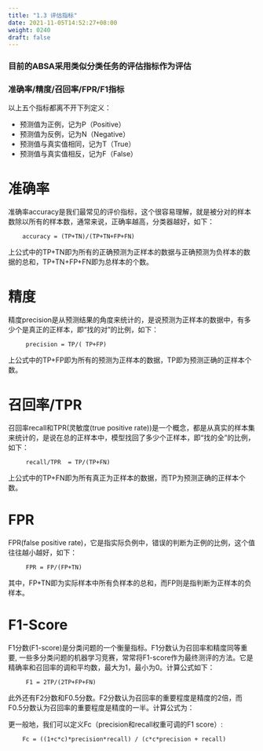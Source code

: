 ```yaml
---
title: "1.3 评估指标"
date: 2021-11-05T14:52:27+08:00
weight: 0240
draft: false
---
```


###  目前的ABSA采用类似分类任务的评估指标作为评估

### 准确率/精度/召回率/FPR/F1指标

以上五个指标都离不开下列定义：

* 预测值为正例，记为P（Positive）
* 预测值为反例，记为N（Negative）
* 预测值与真实值相同，记为T（True）
* 预测值与真实值相反，记为F（False）

# 准确率

准确率accuracy是我们最常见的评价指标，这个很容易理解，就是被分对的样本数除以所有的样本数，通常来说，正确率越高，分类器越好，如下：

        accuracy = (TP+TN)/(TP+TN+FP+FN)

上公式中的TP+TN即为所有的正确预测为正样本的数据与正确预测为负样本的数据的总和，TP+TN+FP+FN即为总样本的个数。

# 精度

精度precision是从预测结果的角度来统计的，是说预测为正样本的数据中，有多少个是真正的正样本，即“找的对”的比例，如下：

         precision = TP/( TP+FP)

上公式中的TP+FP即为所有的预测为正样本的数据，TP即为预测正确的正样本个数。

# 召回率/TPR

召回率recall和TPR(灵敏度(true positive rate))是一个概念，都是从真实的样本集来统计的，是说在总的正样本中，模型找回了多少个正样本，即“找的全”的比例，如下：

         recall/TPR  = TP/(TP+FN)

上公式中的TP+FN即为所有真正为正样本的数据，而TP为预测正确的正样本个数。

# FPR

FPR(false positive rate)，它是指实际负例中，错误的判断为正例的比例，这个值往往越小越好，如下：

         FPR = FP/(FP+TN)

其中，FP+TN即为实际样本中所有负样本的总和，而FP则是指判断为正样本的负样本。

# F1-Score

F1分数(F1-score)是分类问题的一个衡量指标。F1分数认为召回率和精度同等重要, 一些多分类问题的机器学习竞赛，常常将F1-score作为最终测评的方法。它是精确率和召回率的调和平均数，最大为1，最小为0。计算公式如下：

         F1 = 2TP/(2TP+FP+FN)

此外还有F2分数和F0.5分数。F2分数认为召回率的重要程度是精度的2倍，而F0.5分数认为召回率的重要程度是精度的一半。计算公式为：

更一般地，我们可以定义Fc（precision和recall权重可调的F1 score）:

        Fc = ((1+c*c)*precision*recall) / (c*c*precision + recall)

